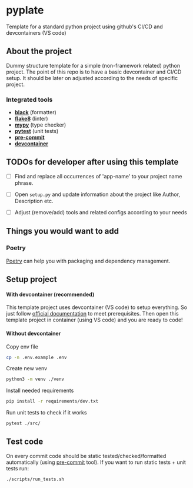 # pyplate
Template for a standard python project using github's CI/CD and devcontainers (VS code)

## About the project
Dummy structure template for a simple (non-framework related) python project. The point of this repo is to have a basic devcontainer and CI/CD setup. It should be later on adjusted according to the needs of specific project.

### Integrated tools

- **[black](https://black.readthedocs.io/en/stable/)** (formatter)
- **[flake8](https://flake8.pycqa.org/en/latest/)** (linter)
- **[mypy](https://mypy.readthedocs.io/en/stable/)** (type checker)
- **[pytest](https://docs.pytest.org/en/7.1.x/contents.html)** (unit tests)
- **[pre-commit](https://pre-commit.com/)**
- **[devcontainer](https://code.visualstudio.com/docs/devcontainers/containers)**

## TODOs for developer after using this template

- [ ] Find and replace all occurrences of 'app-name' to your project name phrase.
- [ ] Open `setup.py` and update information about the project like Author, Description etc.
- [ ] Adjust (remove/add) tools and related configs according to your needs


## Things you would want to add

### Poetry

[Poetry](https://python-poetry.org/) can help you with packaging and dependency management.


<!-- ## Development -->

## Setup project

####  With devcontainer (recommended)
This template project uses devcontainer (VS code) to setup everything. So just follow [official documentation](https://code.visualstudio.com/docs/devcontainers/tutorial) to meet prerequisites. Then open this template project in container (using VS code) and you are ready to code!

#### Without devcontainer

Copy env file
```sh
cp -n .env.example .env
```

Create new venv
```sh
python3 -m venv ./venv
```

Install needed requirements
```sh
pip install -r requirements/dev.txt
```

Run unit tests to check if it works
```sh
pytest ./src/
```



## Test code

On every commit code should be static tested/checked/formatted automatically (using [pre-commit](https://pre-commit.com/) tool). If you want to run static tests + unit tests run:

```sh
./scripts/run_tests.sh
```
